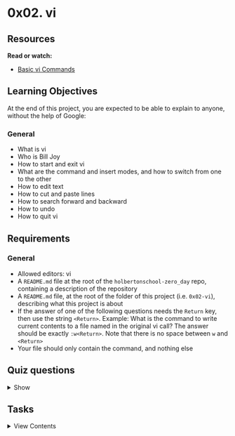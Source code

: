 # 0x02. vi

## Resources
**Read or watch:**
- [Basic vi Commands](https://www.cs.colostate.edu/helpdocs/vi.html)

## Learning Objectives
At the end of this project, you are expected to be able to explain to anyone, without the help of Google:

### General
- What is vi
- Who is Bill Joy
- How to start and exit vi
- What are the command and insert modes, and how to switch from one to the other
- How to edit text
- How to cut and paste lines
- How to search forward and backward
- How to undo
- How to quit vi
## Requirements
### General
- Allowed editors: vi
- A `README.md` file at the root of the `holbertonschool-zero_day` repo, containing a description of the repository
- A `README.md` file, at the root of the folder of this project (i.e. `0x02-vi`), describing what this project is about
- If the answer of one of the following questions needs the `Return` key, then use the string `<Return>`. Example: What is the command to write current contents to a file named in the original vi call? The answer should be exactly `:w<Return>`. Note that there is no space between `w` and `<Return>`
- Your file should only contain the command, and nothing else

## Quiz questions

<details>
<summary>Show</summary>

### Question #0
Vim is included with almost every Linux distribution.

- [x] True
- [ ] False

### Question #1
How do you enter Command Mode in Vi(m)?

- [ ] `Ctrl / Command + C`
- [x] `<ESC>`
- [ ] `<Return>`

### Question #2
How do you enter Insert Mode in Vi(m)?

- [ ] `<Insert>`
- [ ] `<Return>`
- [x] `i`

### Question #3
How do you quit Vi(m)?

- [x] `:q<Return>`
- [ ] `<ESC>`
- [ ] `q`

### Question #4
What is the goal of the Framework?

- [x] To ensure you do your due diligence in problem solving
- [x] To help you become a software engineer with good problem solving skills, rather than a student with good grades
- [x] To encourage you to understand the deeper processes of programming and not just look for code that works

</details>

## Tasks

<details>
<summary>View Contents</summary>

### [0. Inserting mandatory](./0-inserting)
What is the command to insert text before the cursor?

**Repo:**

GitHub repository: `holbertonschool-zero_day`
Directory: `0x02-vi`
File: `0-inserting`

### [1. Cutting mandatory](./1-cutting)
What is the command to cut the current line? (yank, cut)

**Repo:**

GitHub repository: `holbertonschool-zero_day`
Directory: `0x02-vi`
File: `1-cutting`

### [2. Pasting mandatory](./2-pasting)
What is the command to paste the lines in the buffer into the text after the current line?

**Repo:**

GitHub repository: `holbertonschool-zero_day`
Directory: `0x02-vi`
File: `2-pasting`

### [3. Undoing mandatory](./3-undoing)
What is the command to undo what you just did?

**Repo:**

GitHub repository: `holbertonschool-zero_day`
Directory: `0x02-vi`
File: `3-undoing`

### [4. Exiting mandatory](./4-exiting)
What is the command to quit vi even though latest changes have not been saved for this vi call?

**Repo:**

GitHub repository: `holbertonschool-zero_day`
Directory: `0x02-vi`
File: `4-exiting`

### [5. Beginning of the line mandatory](./5-beginning_line)
What is the command to move the cursor to the start of the current line?

**Repo:**

GitHub repository: `holbertonschool-zero_day`
Directory: `0x02-vi`
File: `5-beginning_line`

### [6. End of the line mandatory](./6-end_line)
What is the command to move the cursor to the end of the line?

**Repo:**

GitHub repository: `holbertonschool-zero_day`
Directory: `0x02-vi`
File: `6-end_line`

### [7. Line 32 ](./100-move_to_line)`#advanced`
What is the command to move the cursor to line 32?

**Repo:**

* GitHub repository: `holbertonschool-zero_day`
* Directory: `0x02-vi`
* File: `100-move_to_line`

### [8. Delete current and previous line](./101-delete_line)`#advanced`
What is the command to delete the current and previous line at the same time?

**Repo:**

* GitHub repository: `holbertonschool-zero_day`
* Directory: `0x02-vi`
* File: `101-delete_line`

## Author

- **Migue** - [Miguelro123](https://github.com/Miguelro123)
</details>
